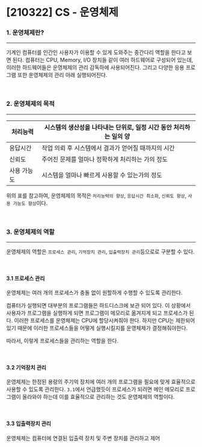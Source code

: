 # [210322] CS - 운영체제

### 1. 운영체제란?

---

기계인 컴퓨터를 인간인 사용자가 이용할 수 있게 도와주는 중간다리 역할을 한다고 보면 된다. 컴퓨터는 CPU, Memory, I/O 장치들 같이 여러 하드웨어로 구성되어 있는데, 이러한 하드웨어들은 운영체제의 관리 감독하에 사용되어진다. 그리고 다양한 응용 프로그램 또한 운영체제의 관리 아래 실행되어진다. 

<br>

### 2. 운영체제의 목적

---

| 처리능력    | 시스템의 생산성을 나타내는 단위로, 일정 시간 동안 처리하는 일의 양 |
| ----------- | ------------------------------------------------------------ |
| 응답시간    | 작업 의뢰 후 시스템에서 결과가 얻어질 때까지의 시간          |
| 신뢰도      | 주어진 문제를 얼마나 정확하게 처리하는 가의 정도             |
| 사용 가능도 | 시스템을 얼마나 빠르게 사용할 수 있는가의 정도               |

위의 표를 참고하여, 운영체제의 목적은 `처리능력의 향상`, `응답시간 최소화`, `신뢰도 향상`, `사용 가능도 향상`이다.

<br>

### 3. 운영체제의 역할

---

운영체제의 역할은 `프로세스 관리`, `기억장치 관리`, `입출력장치 관리`등으로로 구분할 수 있다.

<br>

#### 3.1 프로세스 관리

운영체제는 여러 개의 프로세스가 충돌 없이 원할하게 수행할 수 있도록 관리한다.

컴퓨터가 실행되면 대부분의 프로그램들은 하드디스크에 보관 되어 있다. 이 상황에서 사용자가 프로그램을 실행하게 되면 프로그램이 메모리로 옮겨지게 되고 프로세스가 된다. 이러한 프로세스를 운영체제는 CPU에 할당시켜줘야 한다. 하지만 CPU는 제한되어 있기 때문에 이러한 프로세스들을 어떻게 실행시킬지를 운영체제가 결정해줘야한다. 

따라서, 이렇게 프로세스들을 관리하는 역할을 한다.

<br>

#### 3.2 기억장치 관리

운영체제는 한정된 용량의 주기억 장치에 여러 개의 프로그램을 필요에 맞게 효율적으로 사용할 수 있도록 관리한다. `3.1`에서 언급했듯이 프로세스가 되려면 메인 메모리로 프로그램이 올라와야 하는데 이를 효율적으로 관리하는 것도 운영체제의 역할이다.

<br>

#### 3.3 입출력장치 관리

운영체제는 컴퓨터에 연결된 입출력 장치 및 주변 장치를 관리하고 제어

<br>

